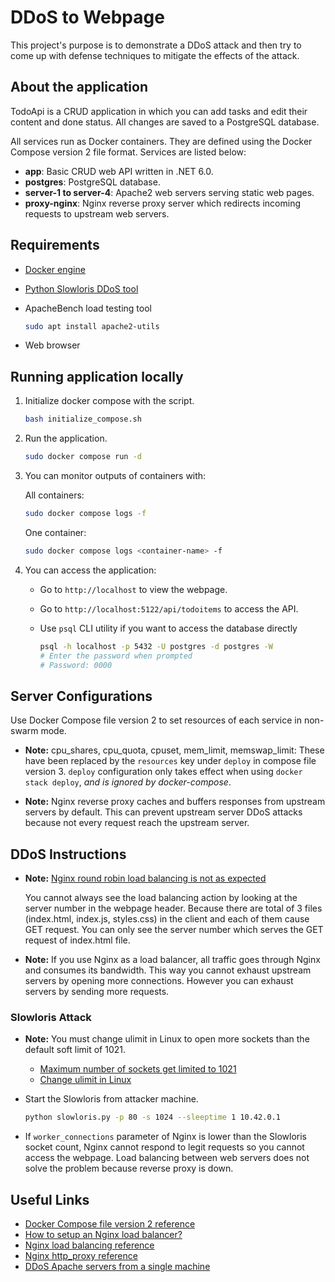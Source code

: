 # DDoS to Webpage

This project's purpose is to demonstrate a DDoS attack and then try to come up with
defense techniques to mitigate the effects of the attack.

## About the application

TodoApi is a CRUD application in which you can add tasks and edit their content and done status.
All changes are saved to a PostgreSQL database.

All services run as Docker containers. They are defined using the Docker Compose version 2 file format.
Services are listed below:
* **app**: Basic CRUD web API written in .NET 6.0.
* **postgres**: PostgreSQL database.
* **server-1 to server-4**: Apache2 web servers serving static web pages.
* **proxy-nginx**: Nginx reverse proxy server which redirects incoming requests to upstream web servers.

## Requirements

* [Docker engine](https://docs.docker.com/engine/install/)
* [Python Slowloris DDoS tool](https://github.com/gkbrk/slowloris)
* ApacheBench load testing tool

    ```sh
    sudo apt install apache2-utils
    ```
* Web browser

## Running application locally

1. Initialize docker compose with the script.

    ```sh
    bash initialize_compose.sh
    ```

1. Run the application.

    ```sh
    sudo docker compose run -d
    ```

1. You can monitor outputs of containers with:

    All containers:

    ```sh
    sudo docker compose logs -f
    ```

    One container:

    ```sh
    sudo docker compose logs <container-name> -f
    ```

1. You can access the application:

    * Go to `http://localhost` to view the webpage.
    * Go to `http://localhost:5122/api/todoitems` to access the API.
    * Use `psql` CLI utility if you want to access the database directly

        ```sh
        psql -h localhost -p 5432 -U postgres -d postgres -W
        # Enter the password when prompted
        # Password: 0000
        ```

## Server Configurations

Use Docker Compose file version 2 to set resources of each service in non-swarm mode.

* **Note:** cpu_shares, cpu_quota, cpuset, mem_limit, memswap_limit: These have been replaced by the `resources` key under
`deploy` in compose file version 3. `deploy` configuration only takes effect when using `docker stack deploy`, *and is
ignored by docker-compose*.

* **Note:** Nginx reverse proxy caches and buffers responses from upstream servers by default. This can prevent upstream
server DDoS attacks because not every request reach the upstream server.

## DDoS Instructions

* **Note:** 
    [Nginx round robin load balancing is not as expected](https://stackoverflow.com/questions/55257595/nginx-round-robin-load-balancing-is-not-as-expected)

    You cannot always see the load balancing action by looking at the server number in the webpage header. Because
    there are total of 3 files (index.html, index.js, styles.css) in the client and each of them cause GET request. You can
    only see the server number which serves the GET request of index.html file.

* **Note:** If you use Nginx as a load balancer, all traffic goes through Nginx and consumes its bandwidth. This way you
cannot exhaust upstream servers by opening more connections. However you can exhaust servers by sending more requests.

### Slowloris Attack


* **Note:** You must change ulimit in Linux to open more sockets than the default soft limit of 1021.
    * [Maximum number of sockets get limited to 1021](https://github.com/gkbrk/slowloris/issues/17)
    * [Change ulimit in Linux](https://unix.stackexchange.com/a/31728)


* Start the Slowloris from attacker machine.
    
    ```sh
    python slowloris.py -p 80 -s 1024 --sleeptime 1 10.42.0.1
    ```
* If `worker_connections` parameter of Nginx is lower than the Slowloris socket count, Nginx cannot
    respond to legit requests so you cannot access the webpage. Load balancing between web servers does
    not solve the problem because reverse proxy is down.


## Useful Links

* [Docker Compose file version 2 reference](https://docs.docker.com/compose/compose-file/compose-file-v2/#cpu-and-other-resources)
* [How to setup an Nginx load balancer?](https://www.theserverside.com/blog/Coffee-Talk-Java-News-Stories-and-Opinions/How-to-setup-an-Nginx-load-balancer-example)
* [Nginx load balancing reference](https://docs.nginx.com/nginx/admin-guide/load-balancer/http-load-balancer/)
* [Nginx http_proxy reference](https://nginx.org/en/docs/http/ngx_http_proxy_module.html#proxy_buffering)
* [DDoS Apache servers from a single machine](https://medium.com/@brannondorsey/d%CC%B6dos-apache-servers-from-a-single-machine-f23e91f5d28)

